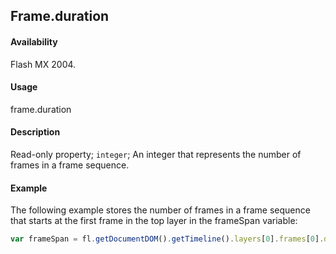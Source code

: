 ## Frame.duration

#### Availability

Flash MX 2004.

#### Usage

frame.duration

#### Description

Read-only property; `integer`; An integer that represents the number of frames in a frame sequence.

#### Example

The following example stores the number of frames in a frame sequence that starts at the first frame in the top layer in the frameSpan variable:

```javascript
var frameSpan = fl.getDocumentDOM().getTimeline().layers[0].frames[0].duration;
```
